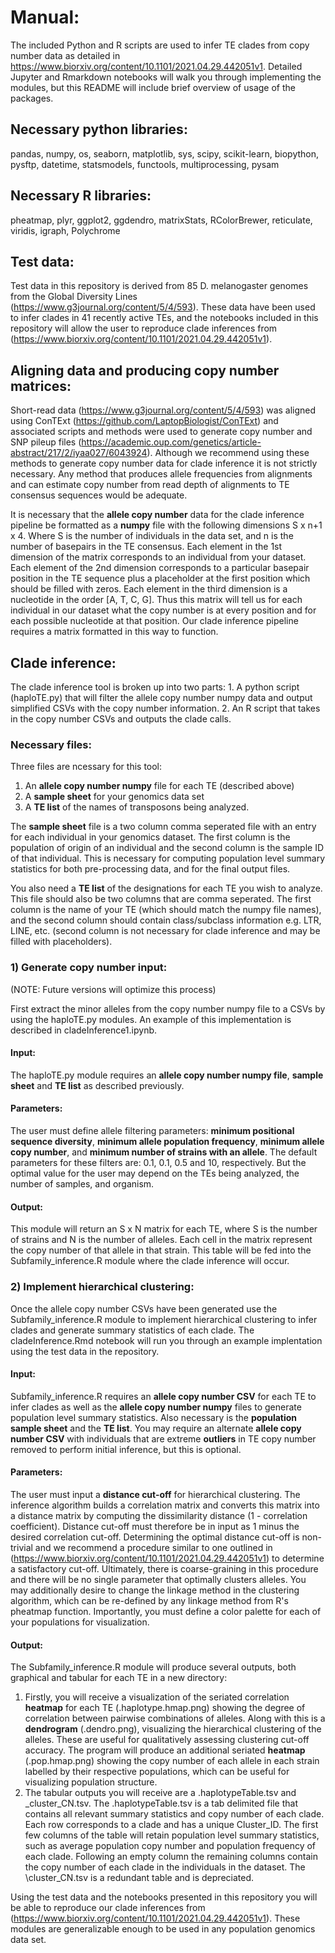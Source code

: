 # Manual:

The included Python and R scripts are used to infer TE clades from copy number data as detailed in https://www.biorxiv.org/content/10.1101/2021.04.29.442051v1. Detailed Jupyter and Rmarkdown notebooks will walk you through implementing the modules, but this README will include brief overview of usage of the packages. 

## Necessary python libraries:
pandas, numpy, os, seaborn, matplotlib, sys, scipy, scikit-learn, biopython, pysftp, datetime, statsmodels, functools, multiprocessing, pysam

## Necessary R libraries:
pheatmap, plyr, ggplot2, ggdendro, matrixStats, RColorBrewer, reticulate, viridis, igraph, Polychrome

## Test data:
Test data in this repository is derived from 85 D. melanogaster genomes from the Global Diversity Lines (https://www.g3journal.org/content/5/4/593). These data have been used to infer clades in 41 recently active TEs, and the notebooks included in this repository will allow the user to reproduce clade inferences from (https://www.biorxiv.org/content/10.1101/2021.04.29.442051v1). 

## Aligning data and producing copy number matrices:

Short-read data (https://www.g3journal.org/content/5/4/593) was aligned using ConTExt (https://github.com/LaptopBiologist/ConTExt) and associated scripts and methods were used to generate copy number and SNP pileup files (https://academic.oup.com/genetics/article-abstract/217/2/iyaa027/6043924). Although we recommend using these methods to generate copy number data for clade inference it is not strictly necessary. Any method that produces allele frequencies from alignments and can estimate copy number from read depth of alignments to TE consensus sequences would be adequate.

It is necessary that the **allele copy number** data for the clade inference pipeline be formatted as a **numpy** file with the following dimensions S x n+1 x 4. Where S is the number of individuals in the data set, and n is the number of basepairs in the TE consensus. Each element in the 1st dimension of the matrix corresponds to an individual from your dataset. Each element of the 2nd dimension corresponds to a particular basepair position in the TE sequence plus a placeholder at the first position which should be filled with zeros. Each element in the third dimension is a nucleotide in the order [A, T, C, G]. Thus this matrix will tell us for each individual in our dataset what the copy number is at every position and for each possible nucleotide at that position. Our clade inference pipeline requires a matrix formatted in this way to function.

## Clade inference:

The clade inference tool is broken up into two parts: 1. A python script (haploTE.py) that will filter the allele copy number numpy data and output simplified CSVs with the copy number information. 2. An R script that takes in the copy number CSVs and outputs the clade calls. 

### Necessary files:
Three files are ncessary for this tool: 
1. An **allele copy number numpy** file for each TE (described above)
2. A **sample sheet** for your genomics data set
3. A **TE list** of the names of transposons being analyzed. 

The **sample sheet** file is a two column comma seperated file with an entry for each individual in your genomics dataset. The first column is the population of origin of an individual and the second column is the sample ID of that individual. This is necessary for computing population level summary statistics for both pre-processing data, and for the final output files. 

You also need a **TE list** of the designations for each TE you wish to analyze. This file should also be two columns that are comma seperated. The first column is the name of your TE (which should match the numpy file names), and the second column should contain class/subclass information e.g. LTR, LINE, etc. (second column is not necessary for clade inference and may be filled with placeholders). 

### 1) Generate copy number input:

(NOTE: Future versions will optimize this process)

First extract the minor alleles from the copy number numpy file to a CSVs by using the haploTE.py modules. An example of this implementation is described in cladeInference1.ipynb. 

#### Input:
The haploTE.py module requires an **allele copy number numpy file**, **sample sheet** and **TE list** as described previously. 

#### Parameters:
The user must define allele filtering parameters: **minimum positional sequence diversity**, **minimum allele population frequency**, **minimum allele copy number**, and **minimum number of strains with an allele**. The default parameters for these filters are: 0.1, 0.1, 0.5 and 10, respectively. But the optimal value for the user may depend on the TEs being analyzed, the number of samples, and organism. 


#### Output:
This module will return an S x N matrix for each TE, where S is the number of strains and N is the number of alleles. Each cell in the matrix represent the copy number of that allele in that strain. This table will be fed into the Subfamily_inference.R module where the clade inference will occur. 


### 2) Implement hierarchical clustering:

Once the allele copy number CSVs have been generated use the Subfamily_inference.R module to implement hierarchical clustering to infer clades and generate summary statistics of each clade. The cladeInference.Rmd notebook will run you through an example implentation using the test data in the repository. 

#### Input:
Subfamily_inference.R requires an **allele copy number CSV** for each TE to infer clades as well as the **allele copy number numpy** files to generate population level summary statistics. Also necessary is the **population sample sheet** and the **TE list**. You may require an alternate **allele copy number CSV** with individuals that are extreme **outliers** in TE copy number removed to perform initial inference, but this is optional. 

#### Parameters:
The user must input a **distance cut-off** for hierarchical clustering. The inference algorithm builds a correlation matrix and converts this matrix into a distance matrix by computing the dissimilarity distance (1 - correlation coefficient). Distance cut-off must therefore be in input as 1 minus the desired correlation cut-off. Determining the optimal distance cut-off is non-trivial and we recommend a procedure similar to one outlined in (https://www.biorxiv.org/content/10.1101/2021.04.29.442051v1) to determine a satisfactory cut-off. Ultimately, there is coarse-graining in this procedure and there will be no single parameter that optimally clusters alleles. You may additionally desire to change the linkage method in the clustering algorithm, which can be re-defined by any linkage method from R's pheatmap function. Importantly, you must define a color palette for each of your populations for visualization.

#### Output:
The Subfamily_inference.R module will produce several outputs, both graphical and tabular for each TE in a new directory:

1. Firstly, you will receive a visualization of the seriated correlation **heatmap** for each TE (.haplotype.hmap.png) showing the degree of correlation between pairwise combinations of alleles. Along with this is a **dendrogram** (.dendro.png), visualizing the hierarchical clustering of the alleles. These are useful for qualitatively assessing clustering cut-off accuracy. The program will produce an additional seriated **heatmap** (.pop.hmap.png) showing the copy number of each allele in each strain labelled by their respective populations, which can be useful for visualizing population structure.
2. The tabular outputs you will receive are a .haplotypeTable.tsv and \_cluster_CN.tsv. The .haplotypeTable.tsv is a tab delimited file that contains all relevant summary statistics and copy number of each clade. Each row corresponds to a clade and has a unique Cluster_ID. The first few columns of the table will retain population level summary statistics, such as average population copy number and population frequency of each clade. Following an empty column the remaining columns contain the copy number of each clade in the individuals in the dataset. The \cluster_CN.tsv is a redundant table and is depreciated.


Using the test data and the notebooks presented in this repository you will be able to reproduce our clade inferences from (https://www.biorxiv.org/content/10.1101/2021.04.29.442051v1). These modules are generalizable enough to be used in any population genomics data set.
